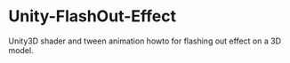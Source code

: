 # Unity-FlashOut-Effect
Unity3D shader and tween animation howto for flashing out effect on a 3D model.

